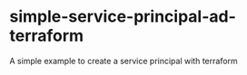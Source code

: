 # simple-service-principal-ad-terraform
A simple example to create a service principal with terraform
